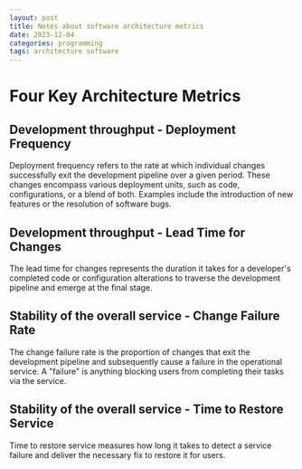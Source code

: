 ```yaml
---
layout: post
title: Notes about software architecture metrics
date: 2023-12-04
categories: programming
tags: architecture software
---
```


# Four Key Architecture Metrics

## Development throughput - Deployment Frequency

Deployment frequency refers to the rate at which individual changes successfully exit the development pipeline over a given period. These changes encompass various deployment units, such as code, configurations, or a blend of both. Examples include the introduction of new features or the resolution of software bugs.

## Development throughput - Lead Time for Changes

The lead time for changes represents the duration it takes for a developer's completed code or configuration alterations to traverse the development pipeline and emerge at the final stage.

## Stability of the overall service - Change Failure Rate

The change failure rate is the proportion of changes that exit the development pipeline and subsequently cause a failure in the operational service. A "failure" is anything blocking users from completing their tasks via the service.

## Stability of the overall service - Time to Restore Service

Time to restore service measures how long it takes to detect a service failure and deliver the necessary fix to restore it for users.
